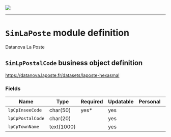 <!--
 ___ _            _ _    _ _    __
/ __(_)_ __  _ __| (_)__(_) |_ /_/
\__ \ | '  \| '_ \ | / _| |  _/ -_)
|___/_|_|_|_| .__/_|_\__|_|\__\___|
            |_| 
-->
![](https://docs.simplicite.io//logos/logo250.png)
* * *

`SimLaPoste` module definition
==============================

Datanova La Poste

`SimLpPostalCode` business object definition
--------------------------------------------

https://datanova.laposte.fr/datasets/laposte-hexasmal

### Fields

| Name                                                         | Type                                     | Required | Updatable | Personal | Description                                                                      |
|--------------------------------------------------------------|------------------------------------------|----------|-----------|----------|----------------------------------------------------------------------------------|
| `lpCpInseeCode`                                              | char(50)                                 | yes*     | yes       |          | -                                                                                |
| `lpCpPostalCode`                                             | char(20)                                 |          | yes       |          | -                                                                                |
| `lpCpTownName`                                               | text(1000)                               |          | yes       |          | -                                                                                |

